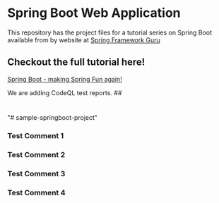 # Spring Boot Web Application
This repository has the project files for a tutorial series on Spring Boot available from by website at [Spring Framework Guru](https://springframework.guru)

## Checkout the full tutorial here!
[Spring Boot - making Spring Fun again!](https://springframework.guru/spring-boot-web-application-part-1-spring-initializr/)

We are adding CodeQL test reports. ##
#
###
#
"# sample-springboot-project" 

### Test Comment 1
### Test Comment 2
### Test Comment 3
### Test Comment 4
